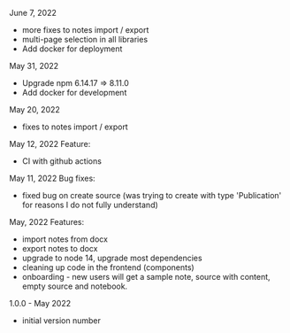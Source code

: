 June 7, 2022
- more fixes to notes import / export
- multi-page selection in all libraries
- Add docker for deployment

May 31, 2022
- Upgrade npm 6.14.17 => 8.11.0
- Add docker for development

May 20, 2022
- fixes to notes import / export


May 12, 2022
Feature:
- CI with github actions

May 11, 2022
Bug fixes:
- fixed bug on create source (was trying to create with type 'Publication' for reasons I do not fully understand)

May, 2022
Features:
- import notes from docx
- export notes to docx
- upgrade to node 14, upgrade most dependencies
- cleaning up code in the frontend (components)
- onboarding - new users will get a sample note, source with content, empty source and notebook.

1.0.0 - May 2022

- initial version number
